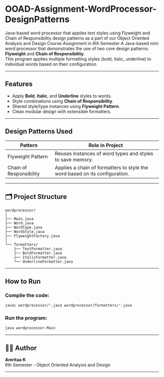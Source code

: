 # OOAD-Assignment-WordProcessor-DesignPatterns
Java-based word processor that applies text styles using Flyweight and Chain of Responsibility design patterns as a part of our Object Oriented Analysis and Design Course Assignment in 6th Semester
A Java-based mini word processor that demonstrates the use of two core design patterns: **Flyweight** and **Chain of Responsibility**.  
This program applies multiple formatting styles (bold, italic, underline) to individual words based on their configuration.

---

## Features

- Apply **Bold**, **Italic**, and **Underline** styles to words.
- Style combinations using **Chain of Responsibility**.
- Shared style/type instances using **Flyweight Pattern**.
- Clean modular design with extensible formatters.

---

## Design Patterns Used

| Pattern                  | Role in Project |
|--------------------------|-----------------|
| Flyweight Pattern        | Reuses instances of word types and styles to save memory. |
| Chain of Responsibility  | Applies a chain of formatters to style the word based on its configuration. |

---

## 🗂️ Project Structure

```
wordprocessor/
│
├── Main.java
├── Word.java
├── WordType.java
├── WordStyle.java
├── FlyweightFactory.java
│
└── formatters/
    ├── TextFormatter.java
    ├── BoldFormatter.java
    ├── ItalicFormatter.java
    └── UnderlineFormatter.java
```

---

## How to Run

### Compile the code:
```bash
javac wordprocessor/*.java wordprocessor/formatters/*.java
```

### Run the program:
```bash
java wordprocessor.Main
```

---

## 👩‍💻 Author

**Amritaa K**   
6th Semester - Object Oriented Analysis and Design

---
